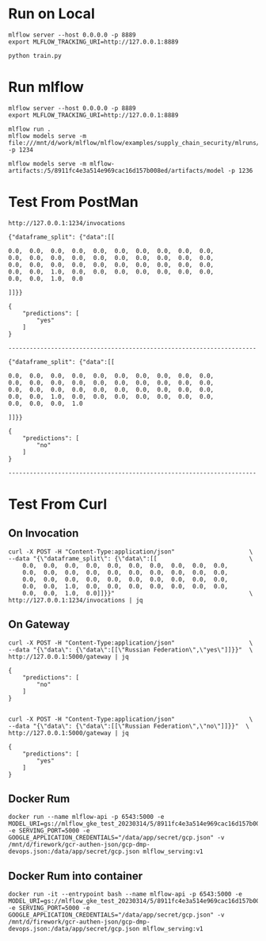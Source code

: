# Run on Local
    mlflow server --host 0.0.0.0 -p 8889
    export MLFLOW_TRACKING_URI=http://127.0.0.1:8889

    python train.py

# Run mlflow

    mlflow server --host 0.0.0.0 -p 8889
    export MLFLOW_TRACKING_URI=http://127.0.0.1:8889
    
    mlflow run .
    mlflow models serve -m file:///mnt/d/work/mlflow/mlflow/examples/supply_chain_security/mlruns/0/2848e2593fc24c7cbcef69b5ad8ec148/artifacts/model -p 1234

    mlflow models serve -m mlflow-artifacts:/5/8911fc4e3a514e969cac16d157b008ed/artifacts/model -p 1236

# Test From PostMan


    http://127.0.0.1:1234/invocations

    {"dataframe_split": {"data":[[
    
    0.0,  0.0,  0.0,  0.0,  0.0,  0.0,  0.0,  0.0,  0.0,  0.0,  
    0.0,  0.0,  0.0,  0.0,  0.0,  0.0,  0.0,  0.0,  0.0,  0.0,  
    0.0,  0.0,  0.0,  0.0,  0.0,  0.0,  0.0,  0.0,  0.0,  0.0,
    0.0,  0.0,  1.0,  0.0,  0.0,  0.0,  0.0,  0.0,  0.0,  0.0,  
    0.0,  0.0,  1.0,  0.0
    
    ]]}}

    {
        "predictions": [
            "yes"
        ]
    }

    ----------------------------------------------------------------------

    {"dataframe_split": {"data":[[
    
    0.0,  0.0,  0.0,  0.0,  0.0,  0.0,  0.0,  0.0,  0.0,  0.0,  
    0.0,  0.0,  0.0,  0.0,  0.0,  0.0,  0.0,  0.0,  0.0,  0.0,  
    0.0,  0.0,  0.0,  0.0,  0.0,  0.0,  0.0,  0.0,  0.0,  0.0,
    0.0,  0.0,  1.0,  0.0,  0.0,  0.0,  0.0,  0.0,  0.0,  0.0,  
    0.0,  0.0,  0.0,  1.0
    
    ]]}}

    {
        "predictions": [
            "no"
        ]
    }

    ----------------------------------------------------------------------



# Test From Curl

## On Invocation

    curl -X POST -H "Content-Type:application/json"                     \
    --data "{\"dataframe_split\": {\"data\":[[                          \
        0.0,  0.0,  0.0,  0.0,  0.0,  0.0,  0.0,  0.0,  0.0,  0.0,  
        0.0,  0.0,  0.0,  0.0,  0.0,  0.0,  0.0,  0.0,  0.0,  0.0,  
        0.0,  0.0,  0.0,  0.0,  0.0,  0.0,  0.0,  0.0,  0.0,  0.0,
        0.0,  0.0,  1.0,  0.0,  0.0,  0.0,  0.0,  0.0,  0.0,  0.0,  
        0.0,  0.0,  1.0,  0.0]]}}"                                      \
    http://127.0.0.1:1234/invocations | jq

## On Gateway

    curl -X POST -H "Content-Type:application/json"                     \
    --data "{\"data\": {\"data\":[[\"Russian Federation\",\"yes\"]]}}"  \
    http://127.0.0.1:5000/gateway | jq

    {
        "predictions": [
            "no"
        ]
    }


    curl -X POST -H "Content-Type:application/json"                     \
    --data "{\"data\": {\"data\":[[\"Russian Federation\",\"no\"]]}}"  \
    http://127.0.0.1:5000/gateway | jq

    {
        "predictions": [
            "yes"
        ]
    }
    

## Docker Rum

    docker run --name mlflow-api -p 6543:5000 -e MODEL_URI=gs://mlflow_gke_test_20230314/5/8911fc4e3a514e969cac16d157b008ed/artifacts/model -e SERVING_PORT=5000 -e GOOGLE_APPLICATION_CREDENTIALS="/data/app/secret/gcp.json" -v /mnt/d/firework/gcr-authen-json/gcp-dmp-devops.json:/data/app/secret/gcp.json mlflow_serving:v1

## Docker Rum into container

    docker run -it --entrypoint bash --name mlflow-api -p 6543:5000 -e MODEL_URI=gs://mlflow_gke_test_20230314/5/8911fc4e3a514e969cac16d157b008ed/artifacts/model -e SERVING_PORT=5000 -e GOOGLE_APPLICATION_CREDENTIALS="/data/app/secret/gcp.json" -v /mnt/d/firework/gcr-authen-json/gcp-dmp-devops.json:/data/app/secret/gcp.json mlflow_serving:v1